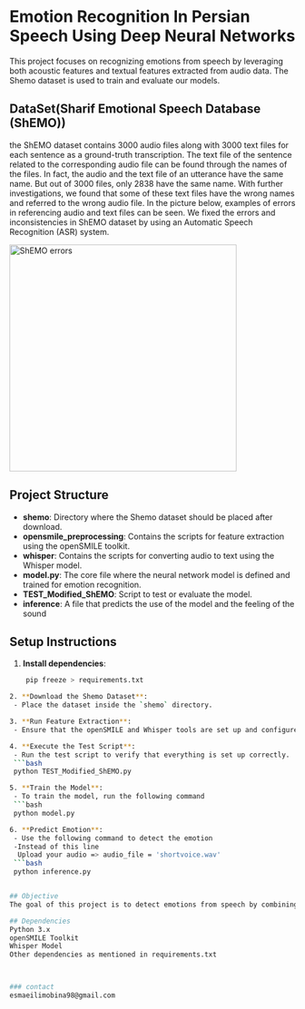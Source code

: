 # Emotion Recognition In Persian Speech Using Deep Neural Networks 

This project focuses on recognizing emotions from speech by leveraging both acoustic features and textual features extracted from audio data. The Shemo dataset is used to train and evaluate our models.

## DataSet(Sharif Emotional Speech Database (ShEMO))
the ShEMO dataset contains 3000 audio files along with 3000 text files for each sentence as a ground-truth transcription. The text file of the sentence related to the corresponding audio file can be found through the names of the files. In fact, the audio and the text file of an utterance have the same name. But out of 3000 files, only 2838 have the same name. With further investigations, we found that some of these text files have the wrong names and referred to the wrong audio file. In the picture below, examples of errors in referencing audio and text files can be seen. We fixed the errors and inconsistencies in ShEMO dataset by using an Automatic Speech Recognition (ASR) system.

<img src="https://user-images.githubusercontent.com/55990659/200169946-fb1d0af5-186a-4742-b5a1-f282aa861e44.PNG" alt="ShEMO errors" width="400"/>

## Project Structure

- **shemo**: Directory where the Shemo dataset should be placed after download.
- **opensmile_preprocessing**: Contains the scripts for feature extraction using the openSMILE toolkit.
- **whisper**: Contains the scripts for converting audio to text using the Whisper model.
- **model.py**: The core file where the neural network model is defined and trained for emotion recognition.
- **TEST_Modified_ShEMO**: Script to test or evaluate the model.
- **inference**: A file that predicts the use of the model and the feeling of the sound

## Setup Instructions

1. **Install dependencies**:
  ```bash
      pip freeze > requirements.txt

2. **Download the Shemo Dataset**:
   - Place the dataset inside the `shemo` directory.

3. **Run Feature Extraction**:
   - Ensure that the openSMILE and Whisper tools are set up and configured properly in their respective directories.

4. **Execute the Test Script**:
   - Run the test script to verify that everything is set up correctly.
   ```bash
   python TEST_Modified_ShEMO.py

5. **Train the Model**:
   - To train the model, run the following command
   ```bash
   python model.py

6. **Predict Emotion**:
   - Use the following command to detect the emotion
   -Instead of this line
    Upload your audio => audio_file = 'shortvoice.wav'
   ```bash
   python inference.py


## Objective
The goal of this project is to detect emotions from speech by combining acoustic features and textual features extracted from audio files using the Shemo dataset.

## Dependencies
Python 3.x
openSMILE Toolkit
Whisper Model
Other dependencies as mentioned in requirements.txt



### contact
esmaeilimobina98@gmail.com